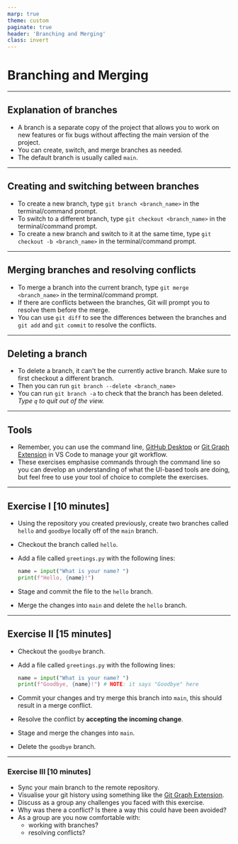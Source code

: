 ```yaml
---
marp: true
theme: custom
paginate: true
header: 'Branching and Merging'
class: invert
---
```


# Branching and Merging

---

## Explanation of branches

- A branch is a separate copy of the project that allows you to work on new features or fix bugs without affecting the main version of the project.
- You can create, switch, and merge branches as needed.
- The default branch is usually called `main`.

---

## Creating and switching between branches

- To create a new branch, type `git branch <branch_name>` in the terminal/command prompt.
- To switch to a different branch, type `git checkout <branch_name>` in the terminal/command prompt.
- To create a new branch and switch to it at the same time, type `git checkout -b <branch_name>` in the terminal/command prompt.

---

## Merging branches and resolving conflicts

- To merge a branch into the current branch, type `git merge <branch_name>` in the terminal/command prompt.
- If there are conflicts between the branches, Git will prompt you to resolve them before the merge.
- You can use `git diff` to see the differences between the branches and `git add` and `git commit` to resolve the conflicts.

---

## Deleting a branch

- To delete a branch, it can't be the currently active branch. Make sure to first checkout a different branch.
- Then you can run `git branch --delete <branch_name>`
- You can run `git branch -a` to check that the branch has been deleted. *Type `q` to quit out of the view.*

---

## Tools

- Remember, you can use the command line, [GitHub Desktop](https://desktop.github.com/) or [Git Graph Extension](https://marketplace.visualstudio.com/items?itemName=mhutchie.git-graph) in VS Code to manage your git workflow.
- These exercises emphasise commands through the command line so you can develop an understanding of what the UI-based tools are doing, but feel free to use your tool of choice to complete the exercises.

---

## Exercise I [10 minutes]

- Using the repository you created previously, create two branches called `hello` and `goodbye` locally off of the `main` branch.
- Checkout the branch called `hello`.
- Add a file called `greetings.py` with the following lines:

  ```python
  name = input("What is your name? ")
  print(f"Hello, {name}!")
  ```

- Stage and commit the file to the `hello` branch.
- Merge the changes into `main` and delete the `hello` branch.

---

## Exercise II [15 minutes]

- Checkout the `goodbye` branch.
- Add a file called `greetings.py` with the following lines:

  ```python
  name = input("What is your name? ")
  print(f"Goodbye, {name}!") # NOTE: it says "Goodbye" here
  ```

- Commit your changes and try merge this branch into `main`, this should result in a merge conflict.
- Resolve the conflict by **accepting the incoming change**.
- Stage and merge the changes into `main`.
- Delete the `goodbye` branch.

---

### Exercise III [10 minutes]

- Sync your main branch to the remote repository.
- Visualise your git history using something like the [Git Graph Extension](https://marketplace.visualstudio.com/items?itemName=mhutchie.git-graph).
- Discuss as a group any challenges you faced with this exercise.
- Why was there a conflict? Is there a way this could have been avoided?
- As a group are you now comfortable with:
  - working with branches?
  - resolving conflicts?
